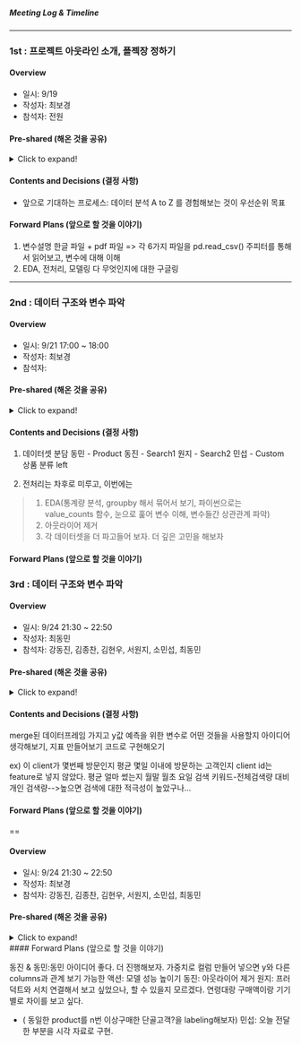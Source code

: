 ##### Meeting Log & Timeline
---

### 1st : 프로젝트 아웃라인 소개, 플젝장 정하기
#### Overview
- 일시: 9/19
- 작성자: 최보경  
- 참석자: 전원

#### Pre-shared (해온 것을 공유)
<details>
  <summary> Click to expand! </summary>
  1. 데이터셋 소개자료
  2. 지난 프로젝트에서의 방황 이야기
</details>

#### Contents and Decisions (결정 사항)
- 앞으로 기대하는 프로세스: 데이터 분석 A to Z 를 경험해보는 것이 우선순위 목표

#### Forward Plans (앞으로 할 것을 이야기)
1. 변수설명 한글 파일 + pdf 파일 
   => 각 6가지 파일을 pd.read_csv()
   주피터를 통해서 읽어보고, 변수에 대해 이해
2. EDA, 전처리, 모델링 다 무엇인지에 대한 구글링

---
### 2nd : 데이터 구조와 변수 파악

#### Overview
* 일시: 9/21 17:00 ~ 18:00
* 작성자: 최보경
* 참석자:

#### Pre-shared (해온 것을 공유)
<details>
  <summary> Click to expand! </summary>

- 데이터셋에 대한 생각, 모르는 것
 동민: session 데이터셋에서 sess_seq sess_id 가 헷갈린다. session이 어렵다.
 동진: 결과적으로 상품 구매를 유도하는데, hit을 어떻게 유도할 수 있을까? 선후관계를 어떻게 파악할 수 있을까? hit 상품 구매 최소 단위
 원지: 
 한 명의 방문자여도 여러개의 adid. 세션 단위를 한 사람으로 카운트해도 괜찮을까?
 검색어 관련 데이터셋은 EDA가 어렵지 않을까?
 
- EDA, 전처리 프로세스에 대한 구글링
 리서치 자료는 공유
 http://www.dodomira.com/2016/10/20/how_to_eda/
 https://towardsdatascience.com/a-gentle-introduction-to-exploratory-data-analysis-f11d843b8184
 https://eda-ai-lab.tistory.com/13
 https://wanzargen.tistory.com/1
  
</details>

#### Contents and Decisions (결정 사항)

1. 데이터셋 분담
동민 - Product
동진 - Search1
원지 - Search2
민섭 - Custom
상품 분류 left

2. 전처리는 차후로 미루고, 이번에는
> 1) EDA(통계량 분석, groupby 해서 묶어서 보기, 파이썬으로는 value_counts 함수, 눈으로 훑어 변수 이해, 변수들간 상관관계 파악)
> 2) 아웃라이어 제거
> 3) 각 데이터셋을 더 파고들어 보자. 더 깊은 고민을 해보자


#### Forward Plans (앞으로 할 것을 이야기)


### 3rd : 데이터 구조와 변수 파악

#### Overview
* 일시: 9/24 21:30 ~ 22:50
* 작성자: 최동민
* 참석자: 강동진, 김종찬, 김현우, 서원지, 소민섭, 최동민

#### Pre-shared (해온 것을 공유)
<details>
  <summary> Click to expand! </summary>

- 데이터셋에 대한 생각, 모르는 것 <br/> <br/>
 동진: value count를 해본 결과 의류의 count 수가 제일 많았다는 것이 좀 의미있었다. <br/>
 민섭: gender랑 age를 위주로 봄. age는 평균 33세. 30대에 비해 7,80대의 수는 너무 적어서 제외해도 될 것 같다. <br/>
 원지: 마찬가지로 의류의 count 수가 상위권. 검색어중에 오타나 의미없는 것이 많아서 처리를 해보고자 했다. <br/>
       검색어가 브랜드명, 품목, 혹은 둘이 섞인 것이 많이서 이들을 어떻게 구분해야 할지 고민이 된다.  <br/>
 동민: product 구매 가격과 양이 숫자형으로 되어있지 않아서 숫자형으로 처리. 데이터 분포가 특이해서 고민이 된다. <br/>
 
</details>

#### Contents and Decisions (결정 사항)

merge된 데이터프레임 가지고 y값 예측을 위한 변수로 어떤 것들을 사용할지 아이디어 생각해보기, 지표 만들어보기
코드로 구현해오기

ex)
이 client가 몇번째 방문인지
평균 몇일 이내에 방문하는 고객인지
client id는 feature로 넣지 않았다.
평균 얼마 썼는지
월말 월초 요일
검색 키워드-전체검색량 대비 개인 검색량-->높으면 검색에 대한 적극성이 높았구나...

#### Forward Plans (앞으로 할 것을 이야기)
==
#### Overview
* 일시: 9/24 21:30 ~ 22:50
* 작성자: 최보경
* 참석자: 강동진, 김종찬, 김현우, 서원지, 소민섭, 최동민

#### Pre-shared (해온 것을 공유)
<details>
  <summary> Click to expand! </summary>

- 데이터셋에 대한 생각, 모르는 것 <br/> <br/>
 동민<br/>
 - 30%의 고객이 77%의 매출을 차지한다. 최상위에게 가중치를 준다. vip 고객에 대한 차등.
 <br/>
 - 피드백 한 사람당 최근 20개 기록. (종찬) 가치 있는 구매를 하는가?
 <br/> 
 - 6개월 문제
 <br/>
 원지
 <br/>
 - 대략적으로 그 페이지당 사용한 시간. page_view한 시간, 제품 정보를 볼 때는 더 오래 머무르지 않을까의 가설. 
 - avg page view 변수 생성. (300
 - 재구매 없는 사람들은 제거한 상태의 플랏
 - 반복적으로 특정 제품을 구매하는 패턴 
 - 월급날 효과 (가장 구매를 많이 한 날이 월급날일까 싶어서 봤지만 특별하지 않았다)
<br/>
민섭
<br/>
- 의외로 무의미해보이는 컬럼을 넣으면 모델 성능이 좋을 수도 있다.
- tot_session hour v * 세션에서 많이 움직인 수 곱하여 컬럼 생성
- device 컬럼에 따라서 재구매 횟수가 다를까의 가설
<br/>
동진
<br/>
- 연령대별, 검색기기별, 평균구매건수 & 총 페이지 뷰 수 
- 연령대별과 검색기기별은 가설과 달랐다. 
 
</details>
#### Forward Plans (앞으로 할 것을 이야기)

동진 & 동민:동민 아이디어 좋다. 더 진행해보자. 가중치로 컬럼 만들어 넣으면 y와 다른 columns과 관계 보기 가능한 액션: 모델 성능 높이기
동진: 아웃라이어 제거 
원지: 프러덕트와 서치 연결해서 보고 싶었으나, 할 수 있을지 모르겠다. 연령대랑 구매액이랑 기기별로 차이를 보고 싶다. 
+ ( 동일한 product를 n번 이상구매한 단골고객?을 labeling해보자)
민섭: 오늘 전달한 부분을 시각 자료로 구현. 

